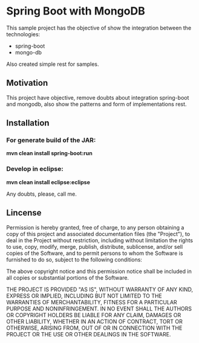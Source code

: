# Spring Boot with MongoDB 

This sample project has the objective of show the integration between the technologies:
 * spring-boot 
 * mongo-db

Also created simple rest for samples.
 
## Motivation
This project have objective, remove doubts about integration spring-boot and mongodb, also show the patterns and form of implementations rest.

## Installation

### For generate build of the JAR:
   __mvn clean install spring-boot:run__


### Develop in eclipse:
   __mvn clean install eclipse:eclipse__

Any doubts, please, call me.

## Lincense
Permission is hereby granted, free of charge, to any person obtaining a copy of this project and associated documentation files (the "Project"), to deal in the Project without restriction, including without limitation the rights to use, copy, modify, merge, publish, distribute, sublicense, and/or sell copies of the Software, and to permit persons to whom the Software is furnished to do so, subject to the following conditions:

The above copyright notice and this permission notice shall be included in all copies or substantial portions of the Software.

THE PROJECT IS PROVIDED "AS IS", WITHOUT WARRANTY OF ANY KIND, EXPRESS OR IMPLIED, INCLUDING BUT NOT LIMITED TO THE WARRANTIES OF MERCHANTABILITY, FITNESS FOR A PARTICULAR PURPOSE AND NONINFRINGEMENT. IN NO EVENT SHALL THE AUTHORS OR COPYRIGHT HOLDERS BE LIABLE FOR ANY CLAIM, DAMAGES OR OTHER LIABILITY, WHETHER IN AN ACTION OF CONTRACT, TORT OR OTHERWISE, ARISING FROM, OUT OF OR IN CONNECTION WITH THE PROJECT OR THE USE OR OTHER DEALINGS IN THE SOFTWARE.
